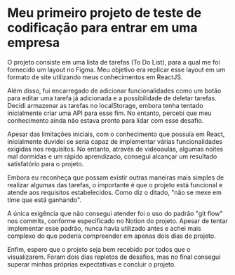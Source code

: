 # Meu primeiro projeto de teste de codificação para entrar em uma empresa

O projeto consiste em uma lista de tarefas (To Do List), para a qual me foi fornecido um layout no Figma. Meu objetivo era replicar esse layout em um formato de site utilizando meus conhecimentos em ReactJS.

Além disso, fui encarregado de adicionar funcionalidades como um botão para editar uma tarefa já adicionada e a possibilidade de deletar tarefas. Decidi armazenar as tarefas no localStorage, embora tenha tentado inicialmente criar uma API para esse fim. No entanto, percebi que meu conhecimento ainda não estava pronto para lidar com esse desafio.

Apesar das limitações iniciais, com o conhecimento que possuía em React, inicialmente duvidei se seria capaz de implementar várias funcionalidades exigidas nos requisitos. No entanto, através de videoaulas, algumas noites mal dormidas e um rápido aprendizado, consegui alcançar um resultado satisfatório para o projeto.

Embora eu reconheça que possam existir outras maneiras mais simples de realizar algumas das tarefas, o importante é que o projeto está funcional e atende aos requisitos estabelecidos. Como diz o ditado, "não se mexe em time que está ganhando".

A única exigência que não consegui atender foi o uso do padrão "git flow" nos commits, conforme especificado no Notion do projeto. Apesar de tentar implementar esse padrão, nunca havia utilizado antes e achei mais complexo do que poderia compreender em apenas dois dias de projeto.

Enfim, espero que o projeto seja bem recebido por todos que o visualizarem. Foram dois dias repletos de desafios, mas no final consegui superar minhas próprias expectativas e concluir o projeto.